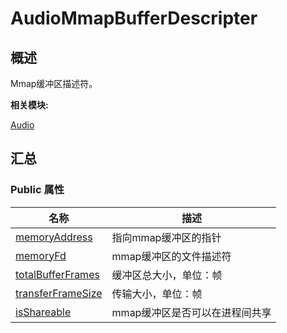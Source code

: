 # AudioMmapBufferDescripter


## **概述**

Mmap缓冲区描述符。

**相关模块:**

[Audio](_audio.md)


## **汇总**


### Public 属性

  | 名称 | 描述 | 
| -------- | -------- |
| [memoryAddress](_audio.md#memoryaddress) | 指向mmap缓冲区的指针 | 
| [memoryFd](_audio.md#memoryfd) | mmap缓冲区的文件描述符 | 
| [totalBufferFrames](_audio.md#totalbufferframes) | 缓冲区总大小，单位：帧 | 
| [transferFrameSize](_audio.md#transferframesize) | 传输大小，单位：帧 | 
| [isShareable](_audio.md#isshareable) | mmap缓冲区是否可以在进程间共享 | 
